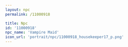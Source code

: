 ```yaml
---
layout: npc
permalink: /11000918

title: Npc
id: '11000918'
npc_name: 'Vampire Maid'
icon_url: 'portrait/npc/11000918_housekeeper17_p.png'
---
```

